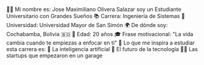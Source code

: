 🧑‍🎓 Mi nombre es: Jose Maximiliano Olivera Salazar soy un Estudiante Universitario con Grandes Sueños
📚 Carrera: Ingeniería de Sistemas
🏫 Universidad: Universidad Mayor de San Simón
🌍 De dónde soy: Cochabamba, Bolivia 🇧🇴
📆 Edad: 20 años
🎓 Frase motivacional: "La vida cambia cuando te empiezas a enfocar en ti"
🎯 Lo que me inspira a estudiar esta carrera es:
🤖 La inteligencia artificial
🌌 El futuro de la tecnología
🧑‍💻 Las startups que empezaron en un garage






 
